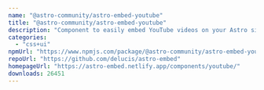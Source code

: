 ```yaml
---
name: "@astro-community/astro-embed-youtube"
title: "@astro-community/astro-embed-youtube"
description: "Component to easily embed YouTube videos on your Astro site"
categories:
  - "css+ui"
npmUrl: "https://www.npmjs.com/package/@astro-community/astro-embed-youtube"
repoUrl: "https://github.com/delucis/astro-embed"
homepageUrl: "https://astro-embed.netlify.app/components/youtube/"
downloads: 26451
---
```

